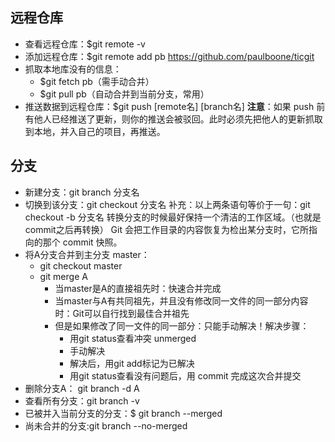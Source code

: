 ## 远程仓库
- 查看远程仓库：$git remote -v
- 添加远程仓库：$git remote add pb https://github.com/paulboone/ticgit
- 抓取本地库没有的信息：
	- $git fetch pb（需手动合并）
	- $git pull pb（自动合并到当前分支，常用）
- 推送数据到远程仓库：$git push [remote名] [branch名]
**注意**：如果 push 前有他人已经推送了更新，则你的推送会被驳回。此时必须先把他人的更新抓取到本地，并入自己的项目，再推送。


## 分支
- 新建分支：git branch 分支名
- 切换到该分支：git checkout 分支名
补充：以上两条语句等价于一句：git checkout -b 分支名
转换分支的时候最好保持一个清洁的工作区域。（也就是commit之后再转换）
Git 会把工作目录的内容恢复为检出某分支时，它所指向的那个 commit 快照。
- 将A分支合并到主分支 master：
	- git checkout master 
	- git merge A
		- 当master是A的直接祖先时：快速合并完成
		- 当master与A有共同祖先，并且没有修改同一文件的同一部分内容时：Git可以自行找到最佳合并祖先
		- 但是如果修改了同一文件的同一部分：只能手动解决！解决步骤：
			- 用git status查看冲突 unmerged
			- 手动解决
			- 解决后，用git add标记为已解决
			- 用git status查看没有问题后，用 commit 完成这次合并提交
- 删除分支A： git branch -d A
- 查看所有分支：git branch -v
- 已被并入当前分支的分支：$ git branch --merged
- 尚未合并的分支:git branch --no-merged
